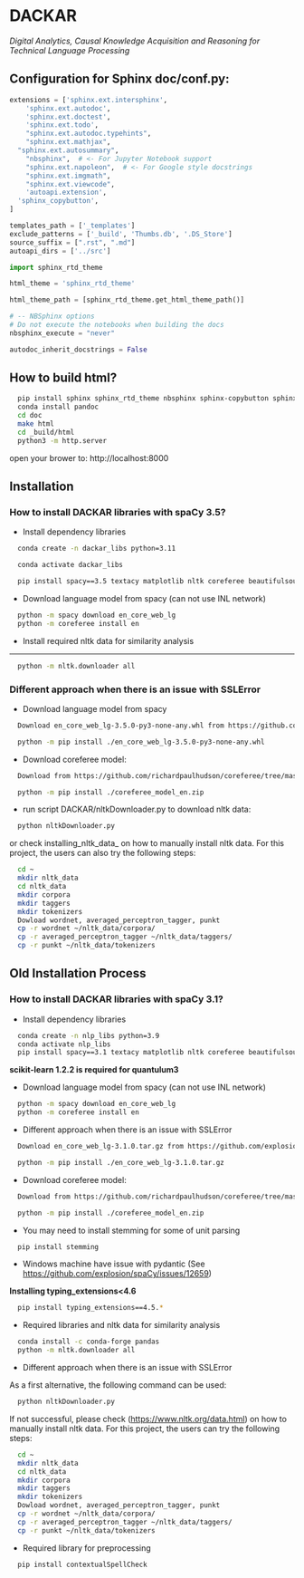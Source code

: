 # DACKAR
*Digital Analytics, Causal Knowledge Acquisition and Reasoning for Technical Language Processing*

## Configuration for Sphinx doc/conf.py:

```Python
extensions = ['sphinx.ext.intersphinx',
	'sphinx.ext.autodoc',
	'sphinx.ext.doctest',
	'sphinx.ext.todo',
	"sphinx.ext.autodoc.typehints",
	"sphinx.ext.mathjax",
  "sphinx.ext.autosummary",
	"nbsphinx",  # <- For Jupyter Notebook support
	"sphinx.ext.napoleon",  # <- For Google style docstrings
	"sphinx.ext.imgmath",
	"sphinx.ext.viewcode",
	'autoapi.extension',
  'sphinx_copybutton',
]

templates_path = ['_templates']
exclude_patterns = ['_build', 'Thumbs.db', '.DS_Store']
source_suffix = [".rst", ".md"]
autoapi_dirs = ['../src']

import sphinx_rtd_theme

html_theme = 'sphinx_rtd_theme'

html_theme_path = [sphinx_rtd_theme.get_html_theme_path()]

# -- NBSphinx options
# Do not execute the notebooks when building the docs
nbsphinx_execute = "never"

autodoc_inherit_docstrings = False
```

## How to build html?

```bash
  pip install sphinx sphinx_rtd_theme nbsphinx sphinx-copybutton sphinx-autoapi
  conda install pandoc
  cd doc
  make html
  cd _build/html
  python3 -m http.server
```

open your brower to: http://localhost:8000

## Installation

### How to install DACKAR libraries with spaCy 3.5?

- Install dependency libraries

```bash
  conda create -n dackar_libs python=3.11

  conda activate dackar_libs

  pip install spacy==3.5 textacy matplotlib nltk coreferee beautifulsoup4 networkx pysbd tomli numerizer autocorrect pywsd openpyxl quantulum3[classifier] numpy=1.26 scikit-learn pyspellchecker contextualSpellCheck pandas
```

- Download language model from spacy (can not use INL network)

```bash
  python -m spacy download en_core_web_lg
  python -m coreferee install en
```

- Install required nltk data for similarity analysis
--------------------------------------------------------

```bash
  python -m nltk.downloader all
```

### Different approach when there is an issue with SSLError

- Download language model from spacy
```bash
  Download en_core_web_lg-3.5.0-py3-none-any.whl from https://github.com/explosion/spacy-models/releases/download/en_core_web_lg-3.5.0/en_core_web_lg-3.5.0-py3-none-any.whl

  python -m pip install ./en_core_web_lg-3.5.0-py3-none-any.whl
```

- Download coreferee model:

```bash
  Download from https://github.com/richardpaulhudson/coreferee/tree/master/models/coreferee_model_en.zip

  python -m pip install ./coreferee_model_en.zip
```

- run script DACKAR/nltkDownloader.py to download nltk data:

```bash
  python nltkDownloader.py
```

or check installing_nltk_data_ on how to manually install nltk data.
For this project, the users can also try the following steps:

```bash
  cd ~
  mkdir nltk_data
  cd nltk_data
  mkdir corpora
  mkdir taggers
  mkdir tokenizers
  Dowload wordnet, averaged_perceptron_tagger, punkt
  cp -r wordnet ~/nltk_data/corpora/
  cp -r averaged_perceptron_tagger ~/nltk_data/taggers/
  cp -r punkt ~/nltk_data/tokenizers
```

## Old Installation Process

### How to install DACKAR libraries with spaCy 3.1?

- Install dependency libraries

```bash
  conda create -n nlp_libs python=3.9
  conda activate nlp_libs
  pip install spacy==3.1 textacy matplotlib nltk coreferee beautifulsoup4 networkx pysbd tomli numerizer autocorrect pywsd openpyxl quantulum3[classifier] numpy==1.26 scikit-learn==1.2.2 pyspellchecker
```

**scikit-learn 1.2.2 is required for quantulum3**

- Download language model from spacy (can not use INL network)

```bash
  python -m spacy download en_core_web_lg
  python -m coreferee install en
```

- Different approach when there is an issue with SSLError

```bash
  Download en_core_web_lg-3.1.0.tar.gz from https://github.com/explosion/spacy-models/releases/tag/en_core_web_lg-3.1.0

  python -m pip install ./en_core_web_lg-3.1.0.tar.gz
```

- Download coreferee model:

```bash
  Download from https://github.com/richardpaulhudson/coreferee/tree/master/models/coreferee_model_en.zip

  python -m pip install ./coreferee_model_en.zip
```

- You may need to install stemming for some of unit parsing

```bash
  pip install stemming
```

- Windows machine have issue with pydantic (See https://github.com/explosion/spaCy/issues/12659)

**Installing typing_extensions<4.6**

```bash
  pip install typing_extensions==4.5.*
```

- Required libraries and nltk data for similarity analysis

```bash
  conda install -c conda-forge pandas
  python -m nltk.downloader all
```

- Different approach when there is an issue with SSLError

As a first alternative, the following command can be used:
```bash
  python nltkDownloader.py
```

If not successful, please check (https://www.nltk.org/data.html) on how to manually install nltk data.
For this project, the users can try the following steps:

```bash
  cd ~
  mkdir nltk_data
  cd nltk_data
  mkdir corpora
  mkdir taggers
  mkdir tokenizers
  Dowload wordnet, averaged_perceptron_tagger, punkt
  cp -r wordnet ~/nltk_data/corpora/
  cp -r averaged_perceptron_tagger ~/nltk_data/taggers/
  cp -r punkt ~/nltk_data/tokenizers
```

- Required library for preprocessing

```bash
  pip install contextualSpellCheck
```
